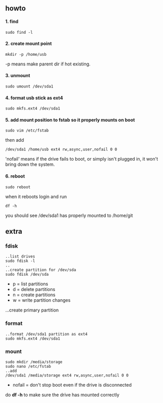 ## howto

#### 1. find

    sudo find -l

#### 2. create mount point

    mkdir -p /home/usb
    
-p means make parent dir if hot existing.

#### 3. unmount

    sudo umount /dev/sda1

#### 4. format usb stick as ext4

    sudo mkfs.ext4 /dev/sda1

#### 5. add mount position to fstab so it properly mounts on boot

    sudo vim /etc/fstab

then add

    /dev/sda1 /home/usb ext4 rw,async,user,nofail 0 0

'nofail' means if the drive fails to boot, or simply isn't plugged in, it won't bring down the system.

#### 6. reboot

    sudo reboot
    
when it reboots login and run

    df -h
    
you should see /dev/sda1 has properly mounted to /home/git

## extra

### fdisk

    ..list drives
    sudo fdisk -l
    ..
    ..create partition for /dev/sda
    sudo fdisk /dev/sda

* p = list partitions
* d = delete partitions
* n = create partitions
* w = write partition changes

...create primary partition

### format

    ..format /dev/sda1 partition as ext4
    sudo mkfs.ext4 /dev/sda1

### mount

    sudo mkdir /media/storage
    sudo nano /etc/fstab
    ..add
    /dev/sda1 /media/storage ext4 rw,async,user,nofail 0 0
    
* nofail = don't stop boot even if the drive is disconnected

do **df -h** to make sure the drive has mounted correctly
